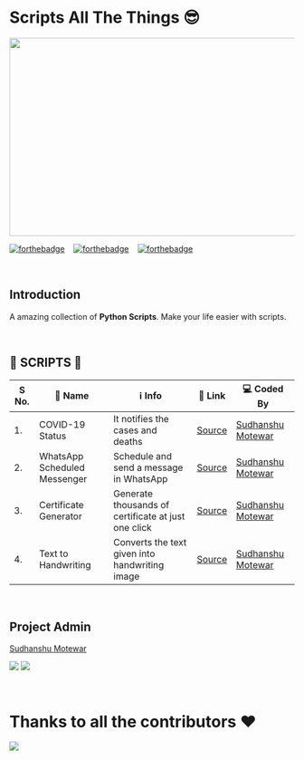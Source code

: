 # Scripts All The Things 😎

<p>
    <img src="https://i.postimg.cc/K8MxFtmj/Capture.jpg" width=650px height=350px/>
</p>

[![forthebadge](https://forthebadge.com/images/badges/built-with-love.svg)](https://forthebadge.com) &nbsp;&nbsp;
[![forthebadge](https://forthebadge.com/images/badges/powered-by-black-magic.svg)](https://forthebadge.com) &nbsp;&nbsp;
[![forthebadge](https://forthebadge.com/images/badges/made-with-python.svg)](https://forthebadge.com)

<br />

## Introduction
A amazing collection of **Python Scripts**. Make your life easier with scripts.

<br />

## 📃 SCRIPTS 📃
| S No. | 📛 Name | ℹ️ Info | 🔗 Link | 💻 Coded By |
|-------|---------|----------|---------|--------------|
| 1\.  | COVID-19 Status | It notifies the cases and deaths | [Source](https://github.com/ssm0801/ScriptAllTheThings/tree/master/COVID-19%20status) | [Sudhanshu Motewar](https://github.com/ssm0801)      |
| 2\.  | WhatsApp Scheduled Messenger | Schedule and send a message in WhatsApp | [Source](https://github.com/ssm0801/ScriptAllTheThings/tree/master/WhatsApp%20Scheduled%20Messenger) | [Sudhanshu Motewar](https://github.com/ssm0801) |
| 3\.  | Certificate Generator | Generate thousands of certificate at just one click | [Source](https://github.com/ssm0801/ScriptAllTheThings/tree/master/Certificate%20Generator) | [Sudhanshu Motewar](https://github.com/ssm0801) |
| 4\.  | Text to Handwriting | Converts the text given into handwriting image | [Source](https://github.com/ssm0801/ScriptAllTheThings/tree/master/Text%20to%20Handwriting) | [Sudhanshu Motewar](https://github.com/ssm0801) |

<br />

## Project Admin
<p>
    <a href="https://www.linkedin.com/in/sudhanshu-motewar/">Sudhanshu Motewar</a>
</p>
<p>
  <img src="https://img.shields.io/badge/SudhanshuMotewar%20-%230077B5.svg?&style=for-the-badge&logo=linkedin&logoColor=white"/>
  <img src="https://img.shields.io/badge/sudhanshu.motewar%20-%23E4405F.svg?&style=for-the-badge&logo=Instagram&logoColor=white"/>                                                                                     
</p>

<br />

# Thanks to all the contributors ❤️
<a href = "https://github.com/ssm0801/ScriptAllTheThings/graphs/contributors">
    <img src = "https://contrib.rocks/image?repo=ssm0801/ScriptAllTheThings"/>
<a>
